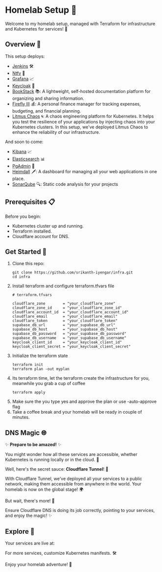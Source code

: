 # Homelab Setup 🏡

Welcome to my homelab setup, managed with Terraform for infrastructure and Kubernetes for services! 🚀

## Overview 🌟

This setup deploys:
- [Jenkins](https://jenkins.srikanthk.tech) 🛠️
- [Ntfy](https://ntfy.srikanthk.tech) 📢
- [Grafana](https://grafana.srikanthk.tech) 📈
- [Keycloak](https://keycloak.srikanthk.tech) 🔐
- [BookStack](https://bookstack.srikanthk.tech) 📚: A lightweight, self-hosted documentation platform for organizing and sharing information.
- [Firefly III](https://firefly.srikanthk.tech) 💰: A personal finance manager for tracking expenses, budgeting, and financial planning.
- [Litmus Chaos](https://litmus.srikanthk.tech) 🌀: A chaos engineering platform for Kubernetes. It helps you test the resilience of your applications by injecting chaos into your Kubernetes clusters. In this setup, we've deployed Litmus Chaos to enhance the reliability of our infrastructure.


And soon to come:
- [Kibana](https://kibana.srikanthk.tech) 📈
- [Elasticsearch](https://elasticsearch.srikanthk.tech) 📊
- [PgAdmin](https://pgadmin.srikanthk.tech) 🐘
- [Heimdall](https://heimdall.srikanthk.tech) 🗡️: A dashboard for managing all your web applications in one place.
- [SonarQube](https://sonar.srikanthk.tech) 🔍: Static code analysis for your projects


## Prerequisites 📋

Before you begin:
- Kubernetes cluster up and running.
- Terraform installed.
- Cloudflare account for DNS.

## Get Started 🚀

1. Clone this repo:
   ```shell
   git clone https://github.com/srikanth-iyengar/infra.git
   cd infra
   ```
2. Install terraform and configure terraform.tfvars file
   ```hcl
   # terraform.tfvars

   cloudflare_zone        = "your_cloudflare_zone"
   cloudflare_zone_id     = "your_cloudflare_zone_id"
   cloudflare_account_id  = "your_cloudflare_account_id"
   cloudflare_email       = "your_cloudflare_email"
   cloudflare_token       = "your_cloudflare_token"
   supabase_db_url        = "your_supabase_db_url"
   supabase_db_host       = "your_supabase_db_host"
   supabase_db_password   = "your_supabase_db_password"
   supabase_db_username   = "your_supabase_db_username"
   keycloak_client_id     = "your_keycloak_client_id"
   keycloak_client_secret = "your_keycloak_client_secret"
   ```
3. Initialize the terraform state
   ```shell
   terraform init
   terraform plan -out myplan
   ```
4. Its terraform time, let the terraform create the infrastructure for you, meanwhile you grab a cup of coffee
   ```shell
   terraform apply
   ```
5. Make sure the you type yes and approve the plan or use -auto-approve flag
6. Take a coffee break and your homelab will be ready in couple of minutes.

## DNS Magic 🌐

✨ **Prepare to be amazed!** ✨

You might wonder how all these services are accessible, whether Kubernetes is running locally or in the cloud. 🤔

Well, here's the secret sauce: **Cloudflare Tunnel**! 🚀

With Cloudflare Tunnel, we've deployed all your services to a public network, making them accessible from anywhere in the world. Your homelab is now on the global stage! 🌍

But wait, there's more! 🎉

Ensure Cloudflare DNS is doing its job correctly, pointing to your services, and enjoy the magic! ✨

## Explore 🧐
Your services are live at:

For more services, customize Kubernetes manifests. 🛠️

Enjoy your homelab adventure! 🎉
